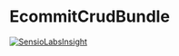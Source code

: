EcommitCrudBundle
=================

[![SensioLabsInsight](https://insight.sensiolabs.com/projects/2fece890-5fad-491d-be4a-37889cf04063/big.png)](https://insight.sensiolabs.com/projects/2fece890-5fad-491d-be4a-37889cf04063)